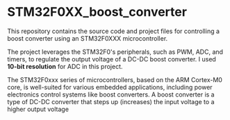 # STM32F0XX_boost_converter
This repository contains the source code and project files for controlling a boost converter using an STM32F0XXX microcontroller.


The project leverages the STM32F0's peripherals, such as PWM, ADC, and timers, to regulate the output voltage of a DC-DC boost converter. I used **10-bit resolution** for ADC in this project.

The STM32F0xxx series of microcontrollers, based on the ARM Cortex-M0 core, is well-suited for various embedded applications, including power electronics control systems like boost converters. A boost converter is a type of DC-DC converter that steps up (increases) the input voltage to a higher output voltage
